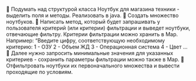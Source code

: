 📌 Подумать над структурой класса Ноутбук для магазина техники - выделить поля и
методы. Реализовать в java.
📌 Создать множество ноутбуков.
📌 Написать метод, который будет запрашивать у пользователя критерий (или критерии)
фильтрации и выведет ноутбуки, отвечающие фильтру. Критерии фильтрации можно
хранить в Map. Например:
“Введите цифру, соответствующую необходимому критерию:
1 - ОЗУ
2 - Объем ЖД
3 - Операционная система
4 - Цвет …
📌 Далее нужно запросить минимальные значения для указанных критериев - сохранить
параметры фильтрации можно также в Map.
📌 Отфильтровать ноутбуки их первоначального множества и вывести проходящие по
условиям.